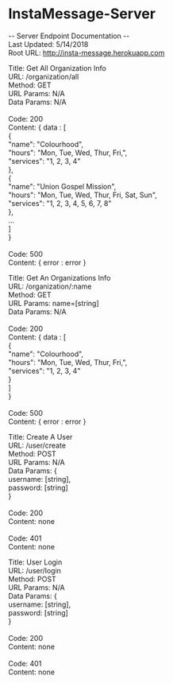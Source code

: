 # InstaMessage-Server  

-- Server Endpoint Documentation --  
Last Updated: 5/14/2018  
Root URL: http://insta-message.herokuapp.com  
  
Title: Get All Organization Info  
  URL: /organization/all  
  Method: GET  
  URL Params: N/A  
  Data Params: N/A  
  <Success Response>  
    Code: 200  
    Content: { data : [  
        {  
            "name": "Colourhood",  
            "hours": "Mon, Tue, Wed, Thur, Fri,",  
            "services": "1, 2, 3, 4"  
        },  
        {  
            "name": "Union Gospel Mission",  
            "hours": "Mon, Tue, Wed, Thur, Fri, Sat, Sun",  
            "services": "1, 2, 3, 4, 5, 6, 7, 8"  
        },  
        ...  
      ]  
    }  
  <Error Response>  
    Code: 500  
    Content: { error : error }  
  
Title: Get An Organizations Info  
  URL: /organization/:name  
  Method: GET  
  URL Params: name=[string]  
  Data Params: N/A  
  <Success Response>  
    Code: 200  
    Content: { data : [  
        {  
            "name": "Colourhood",  
            "hours": "Mon, Tue, Wed, Thur, Fri,",  
            "services": "1, 2, 3, 4"  
        }  
      ]  
    }  
  <Error Response>  
    Code: 500  
    Content: { error : error }  
  
Title: Create A User  
  URL: /user/create  
  Method: POST  
  URL Params: N/A  
  Data Params: {  
    username: [string],  
    password: [string]  
  }  
  <Success Response>  
    Code: 200  
    Content: none  
  <Error Response>  
    Code: 401  
    Content: none  
  
Title: User Login  
  URL: /user/login  
  Method: POST  
  URL Params: N/A  
  Data Params: {  
    username: [string],  
    password: [string]  
  }  
  <Success Response>  
    Code: 200  
    Content: none  
  <Error Response>  
    Code: 401  
    Content: none  
